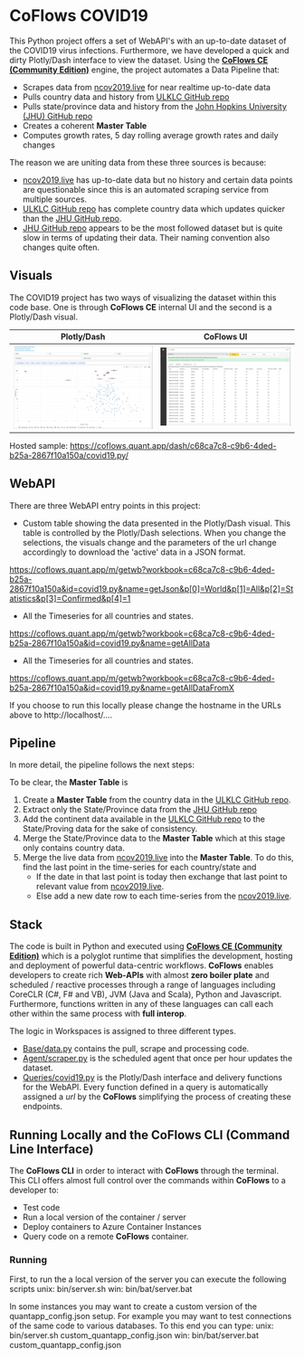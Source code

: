 # CoFlows COVID19

This Python project offers a set of WebAPI's with an up-to-date dataset of the COVID19 virus infections. Furthermore, we have developed a quick and dirty Plotly/Dash interface to view the dataset. Using the [**CoFlows CE (Community Edition)**](https://github.com/QuantApp/CoFlows-CE) engine, the project automates a Data Pipeline that:
* Scrapes data from [ncov2019.live](https://ncov2019.live/data) for near realtime up-to-date data
* Pulls country data and history from [ULKLC GitHub repo](https://github.com/ulklc/covid19-timeseries)
* Pulls state/province data and history from the [John Hopkins University (JHU) GitHub repo](https://github.com/CSSEGISandData/COVID-19)
* Creates a coherent **Master Table**
* Computes growth rates, 5 day rolling average growth rates and daily changes

The reason we are uniting data from these three sources is because:
* [ncov2019.live](https://ncov2019.live/data) has up-to-date data but no history and certain data points are questionable since this is an automated scraping service from multiple sources.
* [ULKLC GitHub repo](https://github.com/ulklc/covid19-timeseries) has complete country data which updates quicker than the [JHU GitHub repo](https://github.com/CSSEGISandData/COVID-19).
* [JHU GitHub repo](https://github.com/CSSEGISandData/COVID-19) appears to be the most followed dataset but is quite slow in terms of updating their data. Their naming convention also changes quite often.

## Visuals
The COVID19 project has two ways of visualizing the dataset within this code base. One is through **CoFlows CE** internal UI and the second is a Plotly/Dash visual. 

| Plotly/Dash |  CoFlows UI |
:-------------------------:|:-------------------------:
![](Files/docs/CoFlows-covid19-dash.png)  | ![](Files/docs/CoFlows-covid19-getAllData.png)

Hosted sample: https://coflows.quant.app/dash/c68ca7c8-c9b6-4ded-b25a-2867f10a150a/covid19.py/


## WebAPI
There are three WebAPI entry points in this project:
* Custom table showing the data presented in the Plotly/Dash visual. This table is controlled by the Plotly/Dash selections. When you change the selections, the visuals change and the parameters of the url change accordingly to download the 'active' data in a JSON format. 

https://coflows.quant.app/m/getwb?workbook=c68ca7c8-c9b6-4ded-b25a-2867f10a150a&id=covid19.py&name=getJson&p[0]=World&p[1]=All&p[2]=Statistics&p[3]=Confirmed&p[4]=1

* All the Timeseries for all countries and states. 

https://coflows.quant.app/m/getwb?workbook=c68ca7c8-c9b6-4ded-b25a-2867f10a150a&id=covid19.py&name=getAllData

* All the Timeseries for all countries and states. 

https://coflows.quant.app/m/getwb?workbook=c68ca7c8-c9b6-4ded-b25a-2867f10a150a&id=covid19.py&name=getAllDataFromX

If you choose to run this locally please change the hostname in the URLs above to http://localhost/....
## Pipeline

In more detail, the pipeline follows the next steps:

To be clear, the **Master Table** is 

1. Create a **Master Table** from the country data in the [ULKLC GitHub repo](https://github.com/ulklc/covid19-timeseries).
2. Extract only the State/Province data from the [JHU GitHub repo](https://github.com/CSSEGISandData/COVID-19)
3. Add the continent data available in the [ULKLC GitHub repo](https://github.com/ulklc/covid19-timeseries) to the State/Proving data for the sake of consistency.
4. Merge the State/Province data to the **Master Table** which at this stage only contains country data.
5. Merge the live data from [ncov2019.live](https://ncov2019.live/data) into the **Master Table**. To do this, find the last point in the time-series for each country/state and
    * If the date in that last point is today then exchange that last point to relevant value from [ncov2019.live](https://ncov2019.live/data).
    * Else add a new date row to each time-series from the [ncov2019.live](https://ncov2019.live/data).


## Stack

The code is built in Python and executed using [**CoFlows CE (Community Edition)**](https://github.com/QuantApp/CoFlows-CE) which is a polyglot runtime that simplifies the development, hosting and deployment of powerful data-centric workflows. **CoFlows** enables developers to create rich **Web-APIs** with almost **zero boiler plate** and scheduled / reactive processes through a range of languages including CoreCLR (C#, F# and VB), JVM (Java and Scala), Python and Javascript. Furthermore, functions written in any of these languages can call each other within the same process with **full interop**.

The logic in Workspaces is assigned to three different types.
* [Base/data.py](Base/covid19/data.py) contains the pull, scrape and processing code.
* [Agent/scraper.py](Agent/scraper.py) is the scheduled agent that once per hour updates the dataset.
* [Queries/covid19.py](Queries/covid19.py) is the Plotly/Dash interface and delivery functions for the WebAPI. Every function defined in a query is automatically assigned a _url_ by the **CoFlows** simplifying the process of creating these endpoints.

## Running Locally and the CoFlows CLI (Command Line Interface)
The **CoFlows CLI** in order to interact with **CoFlows** through the terminal. This CLI offers almost full control over the commands within **CoFlows** to a developer to:
* Test code
* Run a local version of the container / server
* Deploy containers to Azure Container Instances
* Query code on a remote **CoFlows** container.

### Running
First, to run the a local version of the server you can execute the following scripts
        unix: bin/server.sh
        win: bin/bat/server.bat

In some instances you may want to create a custom version of the quantapp_config.json setup. For example you may want to test connections of the same code to various databases. To this end you can type: 
        unix: bin/server.sh custom_quantapp_config.json
        win: bin/bat/server.bat custom_quantapp_config.json
